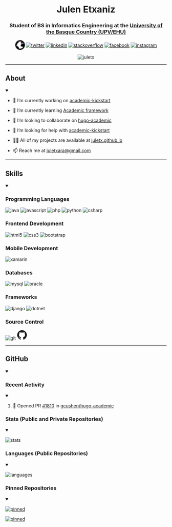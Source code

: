 <h1 align="center">Julen Etxaniz</h1>

<h3 align="center">Student of BS in Informatics Engineering at the <a href="https://www.ehu.eus/en/en-home" target="blank">University of the Basque Country (UPV/EHU)</a></h3>

<p align="center">
<a href="https://juletx.github.io" target="blank"><img align="center" src="https://raw.githubusercontent.com/iconic/open-iconic/master/svg/globe.svg" alt="website" height="30" width="30" /></a>
<a href="https://twitter.com/juletxara" target="blank"><img align="center" src="https://cdn.jsdelivr.net/npm/simple-icons@3.0.1/icons/twitter.svg" alt="twitter" height="30" width="30" /></a>
<a href="https://www.linkedin.com/in/juletxara/?locale=en_US" target="blank"><img align="center" src="https://cdn.jsdelivr.net/npm/simple-icons@3.0.1/icons/linkedin.svg" alt="linkedin" height="30" width="30" /></a>
<a href="https://stackoverflow.com/users/12519473" target="blank"><img align="center" src="https://cdn.jsdelivr.net/npm/simple-icons@3.0.1/icons/stackoverflow.svg" alt="stackoverflow" height="30" width="30" /></a>
<a href="https://fb.com/juletxara" target="blank"><img align="center" src="https://cdn.jsdelivr.net/npm/simple-icons@3.0.1/icons/facebook.svg" alt="facebook" height="30" width="30" /></a>
<a href="https://instagram.com/juletxara" target="blank"><img align="center" src="https://cdn.jsdelivr.net/npm/simple-icons@3.0.1/icons/instagram.svg" alt="instagram" height="30" width="30" /></a>
</p>

<p align="center"> <img src="https://komarev.com/ghpvc/?username=juletx" alt="juletx" /> </p>

<hr />

<h2 align="left">About</h2>
<details open>
<summary></summary>

- 🔭 I’m currently working on [academic-kickstart](https://github.com/juletx/academic-kickstart)

- 🌱 I’m currently learning [Academic framework](https://sourcethemes.com/academic)

- 👯 I’m looking to collaborate on [hugo-academic](https://github.com/gcushen/hugo-academic)

- 🤝 I’m looking for help with [academic-kickstart](https://github.com/juletx/academic-kickstart)

- 👨‍💻 All of my projects are available at [juletx.github.io](https://juletx.github.io)

<!-- - 📝 I regulary write articles on  -->

<!-- - 💬 Ask me about  -->

- 📫 Reach me at [juletxara@gmail.com](mailto:juletxara@gmail.com)

<!-- - ⚡ Fun fact  -->

</details>

<hr />

<h2 align="left">Skills</h2>
<details open>
<summary></summary>

<h3 align="left">Programming Languages</h3>
<p align="left">
	<img src="https://devicons.github.io/devicon/devicon.git/icons/java/java-original-wordmark.svg" alt="java" width="30" height="30"/>
	<img src="https://devicons.github.io/devicon/devicon.git/icons/javascript/javascript-original.svg" alt="javascript" width="30" height="30"/>
	<img src="https://devicons.github.io/devicon/devicon.git/icons/php/php-original.svg" alt="php" width="30" height="30"/>
	<img src="https://devicons.github.io/devicon/devicon.git/icons/python/python-original.svg" alt="python" width="30" height="30"/>
	<img src="https://devicons.github.io/devicon/devicon.git/icons/csharp/csharp-original.svg" alt="csharp" width="30" height="30"/>
</p>

<h3 align="left">Frontend Development</h3>
<p align="left">
	<img src="https://devicons.github.io/devicon/devicon.git/icons/html5/html5-original-wordmark.svg" alt="html5" width="30" height="30"/>
	<img src="https://devicons.github.io/devicon/devicon.git/icons/css3/css3-original-wordmark.svg" alt="css3" width="30" height="30"/>
	<img src="https://devicons.github.io/devicon/devicon.git/icons/bootstrap/bootstrap-plain.svg" alt="bootstrap" width="30" height="30"/>
</p>

<!-- <h3 align="left">Backend Development</h3> -->

<h3 align="left">Mobile Development</h3>
<p align="left">
	<img src="https://raw.githubusercontent.com/detain/svg-logos/780f25886640cef088af994181646db2f6b1a3f8/svg/xamarin.svg" alt="xamarin" width="30" height="30"/>
</p>

<!-- <h3 align="left">AI/ML</h3> -->

<h3 align="left">Databases</h3>
<p align="left">
	<img src="https://devicons.github.io/devicon/devicon.git/icons/mysql/mysql-original-wordmark.svg" alt="mysql" width="30" height="30"/>
	<img src="https://devicons.github.io/devicon/devicon.git/icons/oracle/oracle-original.svg" alt="oracle" width="30" height="30"/>
</p>

<!-- <h3 align="left">Data Visualization</h3> -->

<!-- <h3 align="left">Devops</h3> -->

<!-- <h3 align="left">Backend as a Service</h3> -->

<h3 align="left">Frameworks</h3>
<p align="left">
	<img src="https://devicons.github.io/devicon/devicon.git/icons/django/django-original.svg" alt="django" width="30" height="30"/>
	<img src="https://devicons.github.io/devicon/devicon.git/icons/dot-net/dot-net-original-wordmark.svg" alt="dotnet" width="30" height="30"/>
</p>

<!-- <h3 align="left">Software</h3> -->

<!-- <h3 align="left">Static Site Generators</h3> -->

<h3 align="left">Source Control</h3>
<p align="left">
	<img src="https://www.vectorlogo.zone/logos/git-scm/git-scm-icon.svg" alt="git" width="30" height="30"/>
	<img src="https://raw.githubusercontent.com/github/explore/78df643247d429f6cc873026c0622819ad797942/topics/github/github.png" alt="git" width="30" height="30"/>
</p>

</details>

<hr />

<h2 align="left">GitHub</h2>
<details open>
<summary></summary>

<h3 align="left">Recent Activity</h3>
<details open>
<summary></summary>

<!--START_SECTION:activity-->
1. 💪 Opened PR [#1810](https://github.com//gcushen/hugo-academic/pull/1810) in [gcushen/hugo-academic](https://github.com//gcushen/hugo-academic)
<!--END_SECTION:activity-->
</details>

<h3 align="left">Stats (Public and Private Repositories)</h3>
<details open>
<summary></summary>
<p align="left"><img src="https://github-readme-stats.vercel.app/api?username=juletx&show_icons=true&count_private=true)" alt="stats" /></p>
</details>

<h3 align="left">Languages (Public Repositories)</h3>
<details open>
<summary></summary>
<p align="left"><img src="https://github-readme-stats.vercel.app/api/top-langs/?username=juletx&layout=compact" alt="languages" /></p>
</details>

<h3 align="left">Pinned Repositories</h3>
<details open>
<summary></summary>
<p align="left"><a href="https://github.com/juletx/juletx.github.io" target="blank"><img src="https://github-readme-stats.vercel.app/api/pin/?username=juletx&repo=juletx.github.io" alt="pinned" /></a></p>
<p align="left"><a href="https://github.com/juletx/academic-kickstart" target="blank"><img src="https://github-readme-stats.vercel.app/api/pin/?username=juletx&repo=academic-kickstart" alt="pinned" /></a></p>
</details>

</details>

